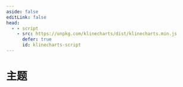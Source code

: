 ```yaml
---
aside: false
editLink: false
head:
  - - script
    - src: https://unpkg.com/klinecharts/dist/klinecharts.min.js
      defer: true
      id: klinecharts-script
---
```


# 主题

<script setup>
import { onUpdated, watch } from 'vue'
import { useData } from 'vitepress'

import Chart from '../components/SampleChart.vue'
import data from '../data/sample/theme/index.json'

const { isDark } = useData()

onUpdated(() => {
  document.getElementById('k-line-chart').style.backgroundColor = isDark.value ? '#1b1b1f' : '#ffffff'
})

watch(isDark, (newValue) => {
  const container = document.getElementById('k-line-chart')
  if (newValue) {
    container.style.backgroundColor = '#1b1b1f'
  } else {
    container.style.backgroundColor = '#ffffff'
  }
})
</script>
<Chart :js="data['index.js']" :css="data['index.css']" :html="data['index.html']" title="主题"/>

<!--@include: @/data/sample/theme/index.md-->
